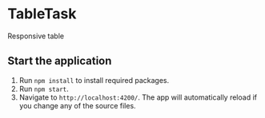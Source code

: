 # TableTask

Responsive table

## Start the application

1. Run `npm install` to install required packages.
2. Run `npm start`. 
3. Navigate to `http://localhost:4200/`. The app will automatically reload if you change any of the source files.
